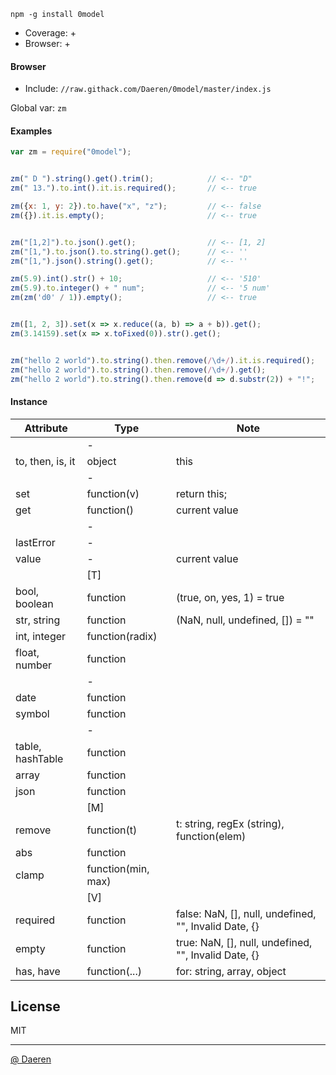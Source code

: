 `npm -g install 0model`

* Coverage: +
* Browser: +



#### Browser

* Include: `//raw.githack.com/Daeren/0model/master/index.js`

Global var: `zm`



#### Examples

```js
var zm = require("0model");


zm(" D ").string().get().trim();            // <-- "D"
zm(" 13.").to.int().it.is.required();       // <-- true

zm({x: 1, y: 2}).to.have("x", "z");         // <-- false
zm({}).it.is.empty();                       // <-- true


zm("[1,2]").to.json().get();                // <-- [1, 2]
zm("[1,").to.json().to.string().get();      // <-- ''
zm("[1,").json().string().get();            // <-- ''

zm(5.9).int().str() + 10;                   // <-- '510'
zm(5.9).to.integer() + " num";              // <-- '5 num'
zm(zm('d0' / 1)).empty();                   // <-- true


zm([1, 2, 3]).set(x => x.reduce((a, b) => a + b)).get();
zm(3.14159).set(x => x.toFixed(0)).str().get();


zm("hello 2 world").to.string().then.remove(/\d+/).it.is.required();
zm("hello 2 world").to.string().then.remove(/\d+/).get();
zm("hello 2 world").to.string().then.remove(d => d.substr(2)) + "!";
```



#### Instance 

| Attribute         | Type                          | Note                                                                      |
|-------------------|-------------------------------|---------------------------------------------------------------------------|
|                   | -                             |                                                                           |
| to, then, is, it  | object                        | this                                                                      |
|                   | -                             |                                                                           |
| set               | function(v)                   | return this;                                                              |
| get               | function()                    | current value                                                             |
|                   | -                             |                                                                           |
| lastError         | -                             |                                                                           |
| value             | -                             | current value                                                             |
|                   | [T]                           |                                                                           |
| bool, boolean     | function                      | (true, on, yes, 1) = true                                                 |
| str, string       | function                      | (NaN, null, undefined, []) = ""                                           |
| int, integer      | function(radix)               |                                                                           |
| float, number     | function                      |                                                                           |
|                   | -                             |                                                                           |
| date              | function                      |                                                                           |
| symbol            | function                      |                                                                           |
|                   | -                             |                                                                           |
| table, hashTable  | function                      |                                                                           |
| array             | function                      |                                                                           |
| json              | function                      |                                                                           |
|                   | [M]                           |                                                                           |
| remove            | function(t)                   | t: string, regEx (string), function(elem)                                 |
| abs               | function                      |                                                                           |
| clamp             | function(min, max)            |                                                                           |
|                   | [V]                           |                                                                           |
| required          | function                      | false: NaN, [], null, undefined, "", Invalid Date, {}                     |
| empty             | function                      | true: NaN, [], null, undefined, "", Invalid Date, {}                      |
| has, have         | function(...)                 | for: string, array, object                                                |



## License

MIT

----------------------------------
[@ Daeren][1]


[1]: http://666.io
